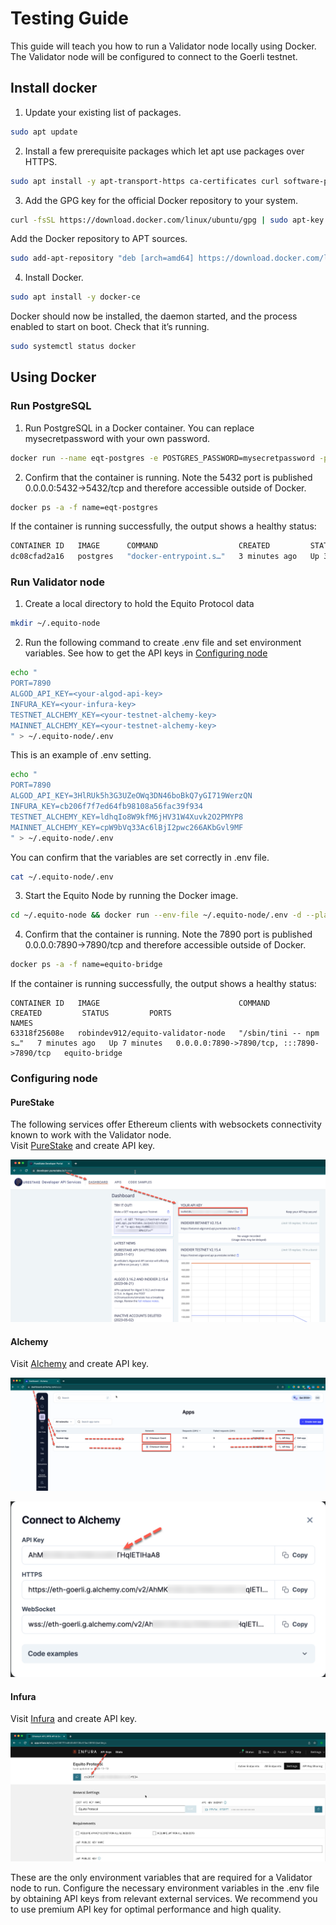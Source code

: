 # Testing Guide

This guide will teach you how to run a Validator node locally using Docker. The Validator node will be configured to connect to the Goerli testnet.

## Install docker

1. Update your existing list of packages.

```sh
sudo apt update
```

2. Install a few prerequisite packages which let apt use packages over HTTPS.

```sh
sudo apt install -y apt-transport-https ca-certificates curl software-properties-common
```

3. Add the GPG key for the official Docker repository to your system.

```sh
curl -fsSL https://download.docker.com/linux/ubuntu/gpg | sudo apt-key add -
```

Add the Docker repository to APT sources.

```sh
sudo add-apt-repository "deb [arch=amd64] https://download.docker.com/linux/ubuntu focal stable"
```

4. Install Docker.

```sh
sudo apt install -y docker-ce
```

Docker should now be installed, the daemon started, and the process enabled to start on boot. Check that it’s running.

```sh
sudo systemctl status docker
```

## Using Docker

### Run PostgreSQL

1. Run PostgreSQL in a Docker container. You can replace mysecretpassword with your own password.

```sh
docker run --name eqt-postgres -e POSTGRES_PASSWORD=mysecretpassword -p 5432:5432 -d postgres
```

2. Confirm that the container is running. Note the 5432 port is published 0.0.0.0:5432->5432/tcp and therefore accessible outside of Docker.

```sh
docker ps -a -f name=eqt-postgres
```

If the container is running successfully, the output shows a healthy status:

```sh
CONTAINER ID   IMAGE      COMMAND                  CREATED         STATUS         PORTS                    NAMES
dc08cfad2a16   postgres   "docker-entrypoint.s…"   3 minutes ago   Up 3 minutes   0.0.0.0:5432->5432/tcp   eqt-postgres
```

### Run Validator node

1. Create a local directory to hold the Equito Protocol data

```sh
mkdir ~/.equito-node
```

2. Run the following command to create .env file and set environment variables. See how to get the API keys in [Configuring node](#configuring-node)

```sh
echo "
PORT=7890
ALGOD_API_KEY=<your-algod-api-key>
INFURA_KEY=<your-infura-key>
TESTNET_ALCHEMY_KEY=<your-testnet-alchemy-key>
MAINNET_ALCHEMY_KEY=<your-testnet-alchemy-key>
" > ~/.equito-node/.env
```

This is an example of .env setting.

```sh
echo "
PORT=7890
ALGOD_API_KEY=3HlRUk5h3G3UZeOWq3DN46boBkQ7yGI719WerzQN
INFURA_KEY=cb206f7f7ed64fb98108a56fac39f934
TESTNET_ALCHEMY_KEY=ldhqIo8W9kfM6jHV31W4Xuvk2O2PMYP8
MAINNET_ALCHEMY_KEY=cpW9bVq33Ac6lBjI2pwc266AKbGvl9MF
" > ~/.equito-node/.env
```

You can confirm that the variables are set correctly in .env file.

```sh
cat ~/.equito-node/.env
```

3. Start the Equito Node by running the Docker image.

```sh
cd ~/.equito-node && docker run --env-file ~/.equito-node/.env -d --platform linux/x86_64/v8 --name equito-bridge -it -p 7890:7890 robindev912/equito-validator-node
```

4. Confirm that the container is running. Note the 7890 port is published 0.0.0.0:7890->7890/tcp and therefore accessible outside of Docker.

```sh
docker ps -a -f name=equito-bridge
```

If the container is running successfully, the output shows a healthy status:

```
CONTAINER ID   IMAGE                               COMMAND                  CREATED         STATUS         PORTS                                       NAMES
63318f25608e   robindev912/equito-validator-node   "/sbin/tini -- npm s…"   7 minutes ago   Up 7 minutes   0.0.0.0:7890->7890/tcp, :::7890->7890/tcp   equito-bridge
```

### Configuring node

#### PureStake

The following services offer Ethereum clients with websockets connectivity known to work with the Validator node.
<br />
Visit [PureStake](https://developer.purestake.io/) and create API key.

![PureStake](./purestake.png)
<br />

#### Alchemy

Visit [Alchemy](https://www.alchemy.com/) and create API key.

![Alchemy](./alchemy.png)

![Alchemy key](./alchemy-key.png)
<br />

#### Infura

Visit [Infura](https://www.infura.io/) and create API key.

![Infura](./infura.png)

These are the only environment variables that are required for a Validator node to run.
Configure the necessary environment variables in the .env file by obtaining API keys from relevant external services.
We recommend you to use premium API key for optimal performance and high quality.
